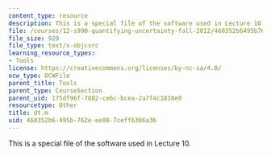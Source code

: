 ```yaml
---
content_type: resource
description: This is a special file of the software used in Lecture 10.
file: /courses/12-s990-quantifying-uncertainty-fall-2012/460352b6495b762eee087ceff6386a36_dt.m
file_size: 920
file_type: text/x-objcsrc
learning_resource_types:
- Tools
license: https://creativecommons.org/licenses/by-nc-sa/4.0/
ocw_type: OCWFile
parent_title: Tools
parent_type: CourseSection
parent_uid: 175df96f-7082-ce6c-bcea-2a7f4c1818e0
resourcetype: Other
title: dt.m
uid: 460352b6-495b-762e-ee08-7ceff6386a36
---
```

This is a special file of the software used in Lecture 10.